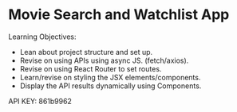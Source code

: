 # Movie Search and Watchlist App

Learning Objectives:
- Lean about project structure and set up.
- Revise on using APIs using async JS. (fetch/axios).
- Revise on using React Router to set routes.
- Learn/revise on styling the JSX elements/components.
- Display the API results dynamically using Components.



API KEY: 861b9962